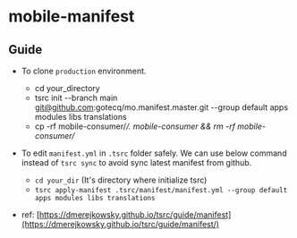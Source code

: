 # mobile-manifest

## Guide

- To clone `production` environment.
  - cd your_directory
  - tsrc init --branch main git@github.com:gotecq/mo.manifest.master.git --group default apps modules libs translations
  - cp -rf mobile-consumer/_/. mobile-consumer && rm -rf mobile-consumer/_

- To edit `manifest.yml` in `.tsrc` folder safely. We can use below command instead of `tsrc sync` to avoid sync latest manifest from github.
  - `cd your_dir` (It's directory where initialize tsrc)
  - `tsrc apply-manifest .tsrc/manifest/manifest.yml --group default apps modules libs translations`

- ref: [https://dmerejkowsky.github.io/tsrc/guide/manifest](https://dmerejkowsky.github.io/tsrc/guide/manifest/)
